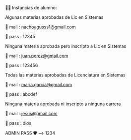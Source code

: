 :student:  Instancias de alumno: 

Algunas materias aprobadas de Lic en Sistemas

:e-mail: mail : nachoagusss1@gmail.com 

:key:  pass : 12345 



Ninguna materia aprobada pero inscripto a Lic en Sistemas

:e-mail: mail : juan.perez@gmail.com

:key: pass : 123456



Todas las materias aprobadas de Licenciatura en Sistemas

:e-mail: mail : maria.garcia@gmail.com

:key: pass : abcdef



Ninguna materia aprobada ni inscripto a ninguna carrera 

:e-mail: mail : jesus@gmail.com

:key: pass : dios


ADMIN PASS :shield: --> 1234
